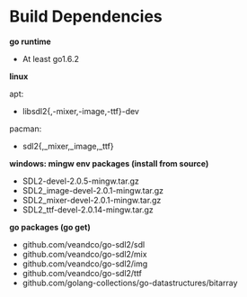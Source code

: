 Build Dependencies
===

**go runtime**

* At least go1.6.2


**linux**

apt:

* libsdl2{,-mixer,-image,-ttf}-dev

pacman:

* sdl2{,_mixer,_image,_ttf} 

**windows: mingw env packages (install from source)**

* SDL2-devel-2.0.5-mingw.tar.gz
* SDL2_image-devel-2.0.1-mingw.tar.gz
* SDL2_mixer-devel-2.0.1-mingw.tar.gz
* SDL2_ttf-devel-2.0.14-mingw.tar.gz 


**go packages (go get)**

* github.com/veandco/go-sdl2/sdl
* github.com/veandco/go-sdl2/mix
* github.com/veandco/go-sdl2/img
* github.com/veandco/go-sdl2/ttf
* github.com/golang-collections/go-datastructures/bitarray
